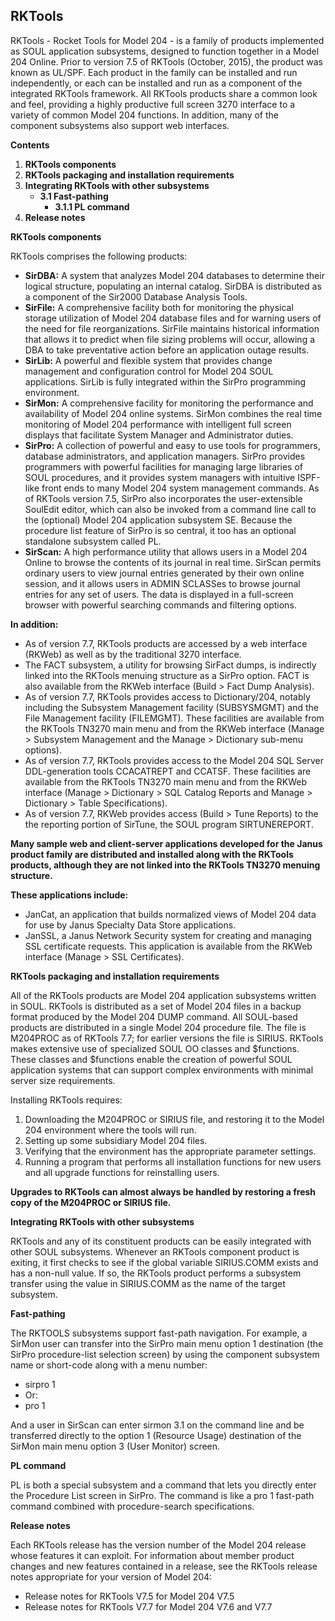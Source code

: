 ## RKTools

RKTools - Rocket Tools for Model 204 - is a family of products implemented as SOUL application subsystems, designed to function together in a Model 204 Online. Prior to version 7.5 of RKTools (October, 2015), the product was known as UL/SPF. Each product in the family can be installed and run independently, or each can be installed and run as a component of the integrated RKTools framework. All RKTools products share a common look and feel, providing a highly productive full screen 3270 interface to a variety of common Model 204 functions. In addition, many of the component subsystems also support web interfaces.

**Contents**

1. **RKTools components**
2. **RKTools packaging and installation requirements**
3. **Integrating RKTools with other subsystems**
    * **3.1 Fast-pathing**
        * **3.1.1 PL command**
4. **Release notes**

**RKTools components**

RKTools comprises the following products:

* **SirDBA:** A system that analyzes Model 204 databases to determine their logical structure, populating an internal catalog. SirDBA is distributed as a component of the Sir2000 Database Analysis Tools.
* **SirFile:** A comprehensive facility both for monitoring the physical storage utilization of Model 204 database files and for warning users of the need for file reorganizations. SirFile maintains historical information that allows it to predict when file sizing problems will occur, allowing a DBA to take preventative action before an application outage results.
* **SirLib:** A powerful and flexible system that provides change management and configuration control for Model 204 SOUL applications. SirLib is fully integrated within the SirPro programming environment.
* **SirMon:** A comprehensive facility for monitoring the performance and availability of Model 204 online systems. SirMon combines the real time monitoring of Model 204 performance with intelligent full screen displays that facilitate System Manager and Administrator duties.
* **SirPro:** A collection of powerful and easy to use tools for programmers, database administrators, and application managers. SirPro provides programmers with powerful facilities for managing large libraries of SOUL procedures, and it provides system managers with intuitive ISPF-like front ends to many Model 204 system management commands. As of RKTools version 7.5, SirPro also incorporates the user-extensible SoulEdit editor, which can also be invoked from a command line call to the (optional) Model 204 application subsystem SE. Because the procedure list feature of SirPro is so central, it too has an optional standalone subsystem called PL.
* **SirScan:** A high performance utility that allows users in a Model 204 Online to browse the contents of its journal in real time. SirScan permits ordinary users to view journal entries generated by their own online session, and it allows users in ADMIN SCLASSes to browse journal entries for any set of users. The data is displayed in a full-screen browser with powerful searching commands and filtering options.

**In addition:**

* As of version 7.7, RKTools products are accessed by a web interface (RKWeb) as well as by the traditional 3270 interface.
* The FACT subsystem, a utility for browsing SirFact dumps, is indirectly linked into the RKTools menuing structure as a SirPro option. FACT is also available from the RKWeb interface (Build > Fact Dump Analysis).
* As of version 7.7, RKTools provides access to Dictionary/204, notably including the Subsystem Management facility (SUBSYSMGMT) and the File Management facility (FILEMGMT). These facilities are available from the RKTools TN3270 main menu and from the RKWeb interface (Manage > Subsystem Management and the Manage > Dictionary sub-menu options).
* As of version 7.7, RKTools provides access to the Model 204 SQL Server DDL-generation tools CCACATREPT and CCATSF. These facilities are available from the RKTools TN3270 main menu and from the RKWeb interface (Manage > Dictionary > SQL Catalog Reports and Manage > Dictionary > Table Specifications).
* As of version 7.7, RKWeb provides access (Build > Tune Reports) to the the reporting portion of SirTune, the SOUL program SIRTUNEREPORT.

**Many sample web and client-server applications developed for the Janus product family are distributed and installed along with the RKTools products, although they are not linked into the RKTools TN3270 menuing structure.**

**These applications include:**

* JanCat, an application that builds normalized views of Model 204 data for use by Janus Specialty Data Store applications.
* JanSSL, a Janus Network Security system for creating and managing SSL certificate requests. This application is available from the RKWeb interface (Manage > SSL Certificates).

**RKTools packaging and installation requirements**

All of the RKTools products are Model 204 application subsystems written in SOUL. RKTools is distributed as a set of Model 204 files in a backup format produced by the Model 204 DUMP command. All SOUL-based products are distributed in a single Model 204 procedure file. The file is M204PROC as of RKTools 7.7; for earlier versions the file is SIRIUS. RKTools makes extensive use of specialized SOUL OO classes and $functions. These classes and $functions enable the creation of powerful SOUL application systems that can support complex environments with minimal server size requirements.

Installing RKTools requires:

1. Downloading the M204PROC or SIRIUS file, and restoring it to the Model 204 environment where the tools will run.
2. Setting up some subsidiary Model 204 files.
3. Verifying that the environment has the appropriate parameter settings.
4. Running a program that performs all installation functions for new users and all upgrade functions for reinstalling users.

**Upgrades to RKTools can almost always be handled by restoring a fresh copy of the M204PROC or SIRIUS file.**

**Integrating RKTools with other subsystems**

RKTools and any of its constituent products can be easily integrated with other SOUL subsystems. Whenever an RKTools component product is exiting, it first checks to see if the global variable SIRIUS.COMM exists and has a non-null value. If so, the RKTools product performs a subsystem transfer using the value in SIRIUS.COMM as the name of the target subsystem.

**Fast-pathing**

The RKTOOLS subsystems support fast-path navigation. For example, a SirMon user can transfer into the SirPro main menu option 1 destination (the SirPro procedure-list selection screen) by using the component subsystem name or short-code along with a menu number:

* sirpro 1
* Or:
* pro 1

And a user in SirScan can enter sirmon 3.1 on the command line and be transferred directly to the option 1 (Resource Usage) destination of the SirMon main menu option 3 (User Monitor) screen.

**PL command**

PL is both a special subsystem and a command that lets you directly enter the Procedure List screen in SirPro. The command is like a pro 1 fast-path command combined with procedure-search specifications.

**Release notes**

Each RKTools release has the version number of the Model 204 release whose features it can exploit. For information about member product changes and new features contained in a release, see the RKTools release notes appropriate for your version of Model 204:

* Release notes for RKTools V7.5 for Model 204 V7.5
* Release notes for RKTools V7.7 for Model 204 V7.6 and V7.7
